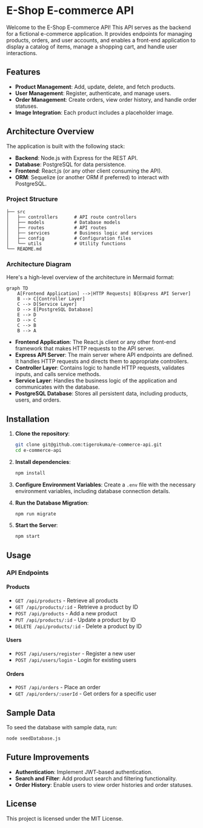 # E-Shop E-commerce API

Welcome to the E-Shop E-commerce API! This API serves as the backend for a fictional e-commerce application. It provides endpoints for managing products, orders, and user accounts, and enables a front-end application to display a catalog of items, manage a shopping cart, and handle user interactions.


## Features

- **Product Management**: Add, update, delete, and fetch products.
- **User Management**: Register, authenticate, and manage users.
- **Order Management**: Create orders, view order history, and handle order statuses.
- **Image Integration**: Each product includes a placeholder image.

## Architecture Overview

The application is built with the following stack:

- **Backend**: Node.js with Express for the REST API.
- **Database**: PostgreSQL for data persistence.
- **Frontend**: React.js (or any other client consuming the API).
- **ORM**: Sequelize (or another ORM if preferred) to interact with PostgreSQL.

### Project Structure

```
├── src
│   ├── controllers      # API route controllers
│   ├── models           # Database models
│   ├── routes           # API routes
│   ├── services         # Business logic and services
│   ├── config           # Configuration files
│   └── utils            # Utility functions
└── README.md
```

### Architecture Diagram

Here's a high-level overview of the architecture in Mermaid format:

```mermaid
graph TD
    A[Frontend Application] -->|HTTP Requests| B[Express API Server]
    B --> C[Controller Layer]
    C --> D[Service Layer]
    D --> E[PostgreSQL Database]
    E --> D
    D --> C
    C --> B
    B --> A
```

- **Frontend Application**: The React.js client or any other front-end framework that makes HTTP requests to the API server.
- **Express API Server**: The main server where API endpoints are defined. It handles HTTP requests and directs them to appropriate controllers.
- **Controller Layer**: Contains logic to handle HTTP requests, validates inputs, and calls service methods.
- **Service Layer**: Handles the business logic of the application and communicates with the database.
- **PostgreSQL Database**: Stores all persistent data, including products, users, and orders.

## Installation

1. **Clone the repository**:
   ```bash
   git clone git@github.com:tigerokuma/e-commerce-api.git
   cd e-commerce-api
   ```

2. **Install dependencies**:
   ```bash
   npm install
   ```

3. **Configure Environment Variables**: Create a `.env` file with the necessary environment variables, including database connection details.

4. **Run the Database Migration**:
   ```bash
   npm run migrate
   ```

5. **Start the Server**:
   ```bash
   npm start
   ```

## Usage

### API Endpoints

#### Products

- `GET /api/products` - Retrieve all products
- `GET /api/products/:id` - Retrieve a product by ID
- `POST /api/products` - Add a new product
- `PUT /api/products/:id` - Update a product by ID
- `DELETE /api/products/:id` - Delete a product by ID

#### Users

- `POST /api/users/register` - Register a new user
- `POST /api/users/login` - Login for existing users

#### Orders

- `POST /api/orders` - Place an order
- `GET /api/orders/:userId` - Get orders for a specific user

## Sample Data

To seed the database with sample data, run:

```bash
node seedDatabase.js
```

## Future Improvements

- **Authentication**: Implement JWT-based authentication.
- **Search and Filter**: Add product search and filtering functionality.
- **Order History**: Enable users to view order histories and order statuses.

## License

This project is licensed under the MIT License.
